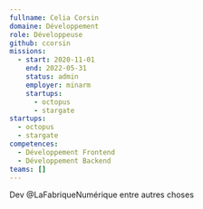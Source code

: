 ```yaml
---
fullname: Celia Corsin
domaine: Développement
role: Développeuse
github: ccorsin
missions:
  - start: 2020-11-01
    end: 2022-05-31
    status: admin
    employer: minarm
    startups:
      - octopus
      - stargate
startups:
  - octopus
  - stargate
competences:
  - Développement Frontend
  - Développement Backend
teams: []
---
```

Dev @LaFabriqueNumérique entre autres choses